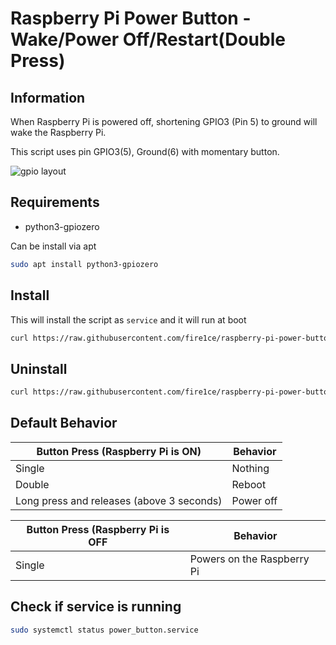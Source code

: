 
# Raspberry Pi Power Button - Wake/Power Off/Restart(Double Press)

## Information

When Raspberry Pi is powered off, shortening GPIO3 (Pin 5) to ground will wake the Raspberry Pi.

This script uses pin GPIO3(5), Ground(6) with momentary button.

![gpio layout](https://github.com/fire1ce/raspberry-pi-power-button/raw/main/gpio_layout.jpg)

## Requirements

* python3-gpiozero

Can be install via apt

```bash
sudo apt install python3-gpiozero
```

## Install

This will install the script as `service` and it will run at boot

```bash
curl https://raw.githubusercontent.com/fire1ce/raspberry-pi-power-button/main/install.sh | bash
```

## Uninstall

```bash
curl https://raw.githubusercontent.com/fire1ce/raspberry-pi-power-button/main/uninstall.sh | bash
```

## Default Behavior

| __Button Press (Raspberry Pi is ON)__     | __Behavior__ |
| ----------------------------------------- | ------------ |
| Single                                    | Nothing      |
| Double                                    | Reboot       |
| Long press and releases (above 3 seconds) | Power off    |

| __Button Press (Raspberry Pi is OFF__ | __Behavior__               |
| ------------------------------------- | -------------------------- |
| Single                                | Powers on the Raspberry Pi |

## Check if service is running

```bash
sudo systemctl status power_button.service
```

